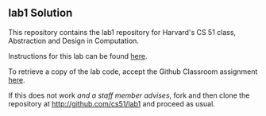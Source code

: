 
## lab1 Solution




This repository contains the lab1 repository for Harvard's
CS 51 class, Abstraction and Design in Computation.

Instructions for this lab can be found
[here](http://cs51.io/labs/lab1).

To retrieve a copy of the lab code, accept the Github Classroom
assignment [here](http://url.cs51.io/lab1).

If this does not work _and a staff member advises_, fork and then
clone the repository at 
<http://github.com/cs51/lab1> and proceed as usual.

